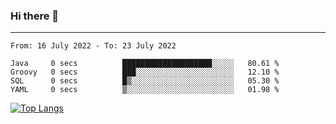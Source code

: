 ### Hi there 👋
---
<!--START_SECTION:waka-->

```text
From: 16 July 2022 - To: 23 July 2022

Java     0 secs          ████████████████████░░░░░   80.61 %
Groovy   0 secs          ███░░░░░░░░░░░░░░░░░░░░░░   12.10 %
SQL      0 secs          █▒░░░░░░░░░░░░░░░░░░░░░░░   05.30 %
YAML     0 secs          ▒░░░░░░░░░░░░░░░░░░░░░░░░   01.98 %
```

<!--END_SECTION:waka-->

[![Top Langs](https://github-readme-stats.vercel.app/api/top-langs/?username=HyunAh-iia&layout=compact)](https://github.com/anuraghazra/github-readme-stats)
<!--
**HyunAh-iia/HyunAh-iia** is a ✨ _special_ ✨ repository because its `README.md` (this file) appears on your GitHub profile.

Here are some ideas to get you started:

- 🔭 I’m currently working on ...
- 🌱 I’m currently learning ...
- 👯 I’m looking to collaborate on ...
- 🤔 I’m looking for help with ...
- 💬 Ask me about ...
- 📫 How to reach me: ...
- 😄 Pronouns: ...
- ⚡ Fun fact: ...
-->
